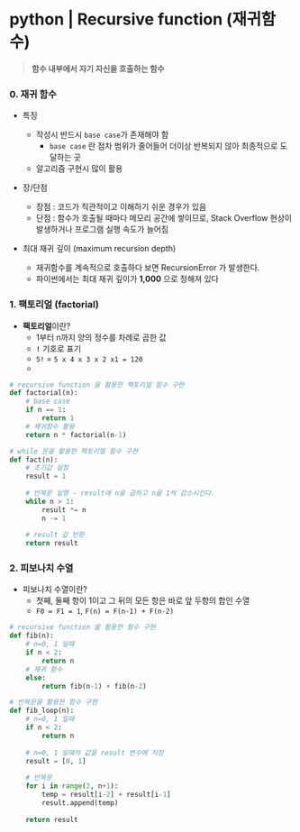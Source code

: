 # python | Recursive function (재귀함수)

> **함수 내부에서 자기 자신을 호출하는 함수**



### 0. 재귀 함수

 - 특징
    - 작성시 반드시 `base case`가 존재해야 함
       - `base case` 란 점차 범위가 줄어들어 더이상 반복되지 않아 최종적으로 도달하는 곳
   - 알고리즘 구현시 많이 활용
- 장/단점
  - 장점 : 코드가 직관적이고 이해하기 쉬운 경우가 있음
  - 단점 : 함수가 호출될 때마다 메모리 공간에 쌓이므로, Stack Overflow 현상이 발생하거나 프로그램 실행 속도가 늘어짐

- 최대 재귀 깊이 (maximum recursion depth)
  - 재귀함수를 계속적으로 호출하다 보면 RecursionError 가 발생한다.
  - 파이썬에서는 최대 재귀 깊이가 **1,000** 으로 정해져 있다



### 1. 팩토리얼 (factorial)

- **팩토리얼**이란?
  - 1부터 n까지 양의 정수를 차례로 곱한 값
  - **`!`** 기호로 표기
  - `5!` = `5 x 4 x 3 x 2 x1 = 120`
  - 

```python
# recursive function 을 활용한 팩토리얼 함수 구현
def factorial(n):
    # base case
    if n == 1:
        return 1
    # 재귀함수 활용
    return n * factorial(n-1)
```

```python
# while 문을 활용한 팩토리얼 함수 구현
def fact(n):
    # 초기값 설정
    result = 1
    
    # 반복문 실행 - result에 n을 곱하고 n을 1씩 감소시킨다.
    while n > 1:
    	result *= n
        n -= 1
	
    # result 값 반환
    return result
```



### 2. 피보나치 수열

- 피보나치 수열이란?
  - 첫째, 둘째 항이 1이고 그 뒤의 모든 항은 바로 앞 두항의 합인 수열
  - `F0 = F1 = 1`,  `F(n) = F(n-1) + F(n-2)`

```python
# recursive function 을 활용한 함수 구현
def fib(n):
    # n=0, 1 일때
    if n < 2:
        return n
    # 재귀 함수
    else:
        return fib(n-1) + fib(n-2)
```

```python
# 반복문을 활용한 함수 구현
def fib_loop(n):
    # n=0, 1 일때
    if n < 2:
        return n
    
    # n=0, 1 일때의 값을 result 변수에 저장
    result = [0, 1]
    
    # 반복문
    for i in range(2, n+1):
        temp = result[i-2] + result[i-1]
        result.append(temp)
        
    return result
```

